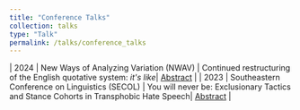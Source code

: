 ```yaml
---
title: "Conference Talks"
collection: talks
type: "Talk"
permalink: /talks/conference_talks
---
```

| 2024 | New Ways of Analyzing Variation (NWAV) | Continued restructuring of the English quotative system: *it's like*| [Abstract](https://griffinlowry.github.io/files/abstract_nwav_like.pdf) |
| 2023 | Southeastern Conference on Linguistics (SECOL) | You will never be: Exclusionary Tactics and Stance Cohorts in Transphobic Hate Speech| [Abstract](https://griffinlowry.github.io/files/SECOL_abstract.pdf) |
